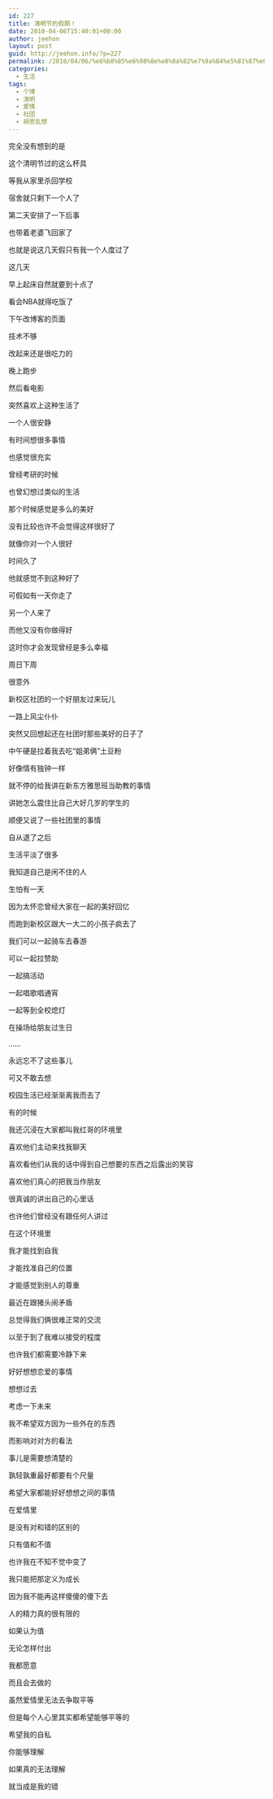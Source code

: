 ```yaml
---
id: 227
title: 清明节的假期！
date: 2010-04-06T15:40:01+00:00
author: jeehon
layout: post
guid: http://jeehon.info/?p=227
permalink: /2010/04/06/%e6%b8%85%e6%98%8e%e8%8a%82%e7%9a%84%e5%81%87%e6%9c%9f%ef%bc%81/
categories:
  - 生活
tags:
  - 个博
  - 清明
  - 爱情
  - 社团
  - 胡思乱想
---
```

完全没有想到的是
  
这个清明节过的这么杯具
  
等我从家里杀回学校
  
宿舍就只剩下一个人了
  
第二天安排了一下后事
  
也带着老婆飞回家了
  
也就是说这几天假只有我一个人度过了

这几天
  
早上起床自然就要到十点了
  
看会NBA就得吃饭了
  
下午改博客的页面
  
技术不够
  
改起来还是很吃力的
  
晚上跑步
  
然后看电影
  
<!--more-->


  
突然喜欢上这种生活了
  
一个人很安静
  
有时间想很多事情
  
也感觉很充实
  
曾经考研的时候
  
也曾幻想过类似的生活
  
那个时候感觉是多么的美好
  
没有比较也许不会觉得这样很好了
  
就像你对一个人很好
  
时间久了
  
他就感觉不到这种好了
  
可假如有一天你走了
  
另一个人来了
  
而他又没有你做得好
  
这时你才会发现曾经是多么幸福

周日下周
  
很意外
  
新校区社团的一个好朋友过来玩儿
  
一路上风尘仆仆
  
突然又回想起还在社团时那些美好的日子了
  
中午硬是拉着我去吃“姐弟俩”土豆粉
  
好像情有独钟一样
  
就不停的给我讲在新东方雅思班当助教的事情
  
讲她怎么震住比自己大好几岁的学生的
  
顺便又说了一些社团里的事情
  
自从退了之后
  
生活平淡了很多
  
我知道自己是闲不住的人
  
生怕有一天
  
因为太怀恋曾经大家在一起的美好回忆
  
而跑到新校区跟大一大二的小孩子疯去了
  
我们可以一起骑车去春游
  
可以一起拉赞助
  
一起搞活动
  
一起唱歌唱通宵
  
一起等到全校熄灯
  
在操场给朋友过生日
  
……
  
永远忘不了这些事儿
  
可又不敢去想
  
校园生活已经渐渐离我而去了

有的时候
  
我还沉浸在大家都叫我红哥的环境里
  
喜欢他们主动来找我聊天
  
喜欢看他们从我的话中得到自己想要的东西之后露出的笑容
  
喜欢他们真心的把我当作朋友
  
很真诚的讲出自己的心里话
  
也许他们曾经没有跟任何人讲过
  
在这个环境里
  
我才能找到自我
  
才能找准自己的位置
  
才能感觉到别人的尊重

最近在跟猪头闹矛盾
  
总觉得我们俩很难正常的交流
  
以至于到了我难以接受的程度
  
也许我们都需要冷静下来
  
好好想想恋爱的事情
  
想想过去
  
考虑一下未来
  
我不希望双方因为一些外在的东西
  
而影响对对方的看法
  
事儿是需要想清楚的
  
孰轻孰重最好都要有个尺量
  
希望大家都能好好想想之间的事情
  
在爱情里
  
是没有对和错的区别的
  
只有值和不值

也许我在不知不觉中变了
  
我只能把那定义为成长
  
因为我不能再这样傻傻的傻下去
  
人的精力真的很有限的
  
如果认为值
  
无论怎样付出
  
我都愿意
  
而且会去做的
  
虽然爱情里无法去争取平等
  
但是每个人心里其实都希望能够平等的
  
希望我的自私
  
你能够理解
  
如果真的无法理解
  
就当成是我的错